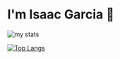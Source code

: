 # I'm Isaac Garcia 👋

<img alt="my stats" src="https://github-readme-stats.vercel.app/api?username=Isaac-max-bit"/>

[![Top Langs](https://github-readme-stats.vercel.app/api/top-langs/?username=Isaac-max-bit)](https://github.com/Isaac-max-bit/github-readme-stats&layout=compact)
